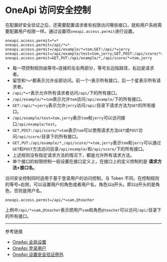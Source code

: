 # OneApi 访问安全控制

在配置好安全验证之后，还需要配置请求者有权限访问哪些接口，就和用户系统需要配置用户权限一样。通过设置项`oneapi.access.permit`进行设置。

```properties
oneapi.access.permit=*=*
oneapi.access.permit=/api/*=*
oneapi.access.permit=/api/example/*=tom;GET:/api/*=jerry
oneapi.access.permit=/api/example/test=tom,jerry;GET,POST:/api/score/*=tom
oneapi.access.permit=GET,PUT:/api/example/*,/api/score/*=tom,jerry
```

* 每一项控制规则由等号`=`连接的左右两部分，等号左边指路径，右边是请求者。
* 留空和`*=*`都表示允许全部访问。前一个`*`表示所有接口，后一个星表示所有请求者。
* `/api/*=*`表示允许所有请求者访问`/api/`下的所有接口。
* `/api/example/*=tom`表示允许`tom`访问`/api/example/`下的所有接口。
* `GET:/api/*=jerry`表示允许`jerry`访问`/api/`目录下请求方法为`GET`的所有接口。
* `/api/example/test=tom,jerry`表示`tom`和`jerry`可以访问接口`/api/example/test`。
* `GET,POST:/api/score/*=tom`表示`tom`可以使用请求方法`GET`或`POST`访问`/api/score/`目录下的所有接口。
* `GET,PUT:/api/example/*,/api/score/*=tom,jerry`表示`tom`和`jerry`可以通过`GET`和`POST`方法访问目录`/api/example/`和`/api/score/`下的所有接口。
* 上述规则没有指定请求方法的情况下，都是允许所有请求方法。
* 单个接口的权限控制一般设置在接口定义上，在接口上的定义控制的是 **请求方法+接口名**。

访问安全控制同时适用于基于登录用户的访问控制，与 Token 不同，在控制规则的等号`=`右侧，可以设置用户的角色或者用户名，角色以`@`开头。即以`@`开头的是角色，否则是用户名。

```properties
oneapi.access.permit=/api/*=sam,@teacher
```

上例中`/api/*=sam,@teacher`表示把用户`sam`和角色`@teacher`可以访问`/api/`目录下的所有接口。


---
参考链接

* [OneApi 全局设置](/oneapi/setup.md)
* [OneApi 登录用户](/oneapi/signin.md)
* [OneApi 设置安全验证例外](/oneapi/open.md)